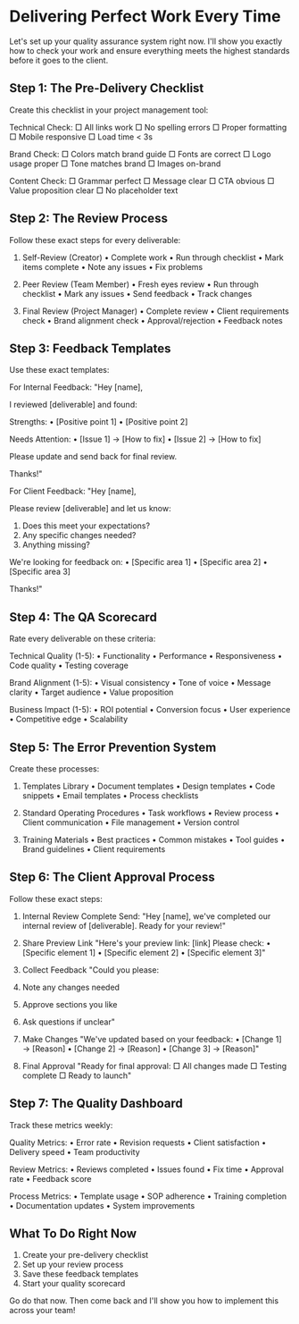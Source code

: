 # Delivering Perfect Work Every Time

Let's set up your quality assurance system right now. I'll show you exactly how to check your work and ensure everything meets the highest standards before it goes to the client.

## Step 1: The Pre-Delivery Checklist
Create this checklist in your project management tool:

Technical Check:
□ All links work
□ No spelling errors
□ Proper formatting
□ Mobile responsive
□ Load time < 3s

Brand Check:
□ Colors match brand guide
□ Fonts are correct
□ Logo usage proper
□ Tone matches brand
□ Images on-brand

Content Check:
□ Grammar perfect
□ Message clear
□ CTA obvious
□ Value proposition clear
□ No placeholder text

## Step 2: The Review Process
Follow these exact steps for every deliverable:

1. Self-Review (Creator)
• Complete work
• Run through checklist
• Mark items complete
• Note any issues
• Fix problems

2. Peer Review (Team Member)
• Fresh eyes review
• Run through checklist
• Mark any issues
• Send feedback
• Track changes

3. Final Review (Project Manager)
• Complete review
• Client requirements check
• Brand alignment check
• Approval/rejection
• Feedback notes

## Step 3: Feedback Templates
Use these exact templates:

For Internal Feedback:
"Hey [name],

I reviewed [deliverable] and found:

Strengths:
• [Positive point 1]
• [Positive point 2]

Needs Attention:
• [Issue 1] → [How to fix]
• [Issue 2] → [How to fix]

Please update and send back for final review.

Thanks!"

For Client Feedback:
"Hey [name],

Please review [deliverable] and let us know:

1. Does this meet your expectations?
2. Any specific changes needed?
3. Anything missing?

We're looking for feedback on:
• [Specific area 1]
• [Specific area 2]
• [Specific area 3]

Thanks!"

## Step 4: The QA Scorecard
Rate every deliverable on these criteria:

Technical Quality (1-5):
• Functionality
• Performance
• Responsiveness
• Code quality
• Testing coverage

Brand Alignment (1-5):
• Visual consistency
• Tone of voice
• Message clarity
• Target audience
• Value proposition

Business Impact (1-5):
• ROI potential
• Conversion focus
• User experience
• Competitive edge
• Scalability

## Step 5: The Error Prevention System
Create these processes:

1. Templates Library
• Document templates
• Design templates
• Code snippets
• Email templates
• Process checklists

2. Standard Operating Procedures
• Task workflows
• Review process
• Client communication
• File management
• Version control

3. Training Materials
• Best practices
• Common mistakes
• Tool guides
• Brand guidelines
• Client requirements

## Step 6: The Client Approval Process
Follow these exact steps:

1. Internal Review Complete
Send: "Hey [name], we've completed our internal review of [deliverable]. Ready for your review!"

2. Share Preview Link
"Here's your preview link: [link]
Please check:
• [Specific element 1]
• [Specific element 2]
• [Specific element 3]"

3. Collect Feedback
"Could you please:
1. Note any changes needed
2. Approve sections you like
3. Ask questions if unclear"

4. Make Changes
"We've updated based on your feedback:
• [Change 1] → [Reason]
• [Change 2] → [Reason]
• [Change 3] → [Reason]"

5. Final Approval
"Ready for final approval:
□ All changes made
□ Testing complete
□ Ready to launch"

## Step 7: The Quality Dashboard
Track these metrics weekly:

Quality Metrics:
• Error rate
• Revision requests
• Client satisfaction
• Delivery speed
• Team productivity

Review Metrics:
• Reviews completed
• Issues found
• Fix time
• Approval rate
• Feedback score

Process Metrics:
• Template usage
• SOP adherence
• Training completion
• Documentation updates
• System improvements

## What To Do Right Now
1. Create your pre-delivery checklist
2. Set up your review process
3. Save these feedback templates
4. Start your quality scorecard

Go do that now. Then come back and I'll show you how to implement this across your team!
